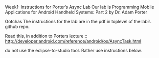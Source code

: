 Week1: Instructions for Porter’s Async Lab 
Our lab is Programming Mobile Applications for Android Handheld Systems: Part 2 by Dr. Adam Porter

Gotchas
The instructions for the lab are in the pdf in toplevel of the lab’s github repo.

Read this, in addition to Porters lecture  :: http://developer.android.com/reference/android/os/AsyncTask.html

do not use the eclipse-to-studio tool. Rather use instructions below.




